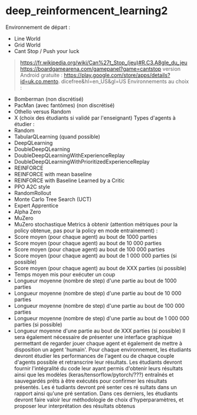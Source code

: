 # deep_reinformencent_learning2

Environnement de départ :
- Line World
- Grid World
- Cant Stop / Push your luck
 > https://fr.wikipedia.org/wiki/Can%27t_Stop_(jeu)#R.C3.A8gle_du_jeu
 > https://boardgamearena.com/gamepanel?game=cantstop
 > version Android gratuite : https://play.google.com/store/apps/details?id=uk.co.mento.
dicefree&hl=en_US&gl=US
Environnements au choix :
- Bomberman (non discrétisé)
- PacMan (avec fantômes) (non discrétisé)
- Othello versus Random
- X (choix des étudiants si validé par l'enseignant)
Types d'agents à étudier :
- Random
- TabularQLearning (quand possible)
- DeepQLearning
- DoubleDeepQLearning
- DoubleDeepQLearningWithExperienceReplay
- DoubleDeepQLearningWithPrioritizedExperienceReplay
- REINFORCE
- REINFORCE with mean baseline
- REINFORCE with Baseline Learned by a Critic
- PPO A2C style
- RandomRollout
- Monte Carlo Tree Search (UCT)
- Expert Apprentice
- Alpha Zero
- MuZero
- MuZero stochastique
Metrics à obtenir (attention métriques pour la policy obtenue, pas pour la policy en mode entrainement) :
- Score moyen (pour chaque agent) au bout de 1000 parties
- Score moyen (pour chaque agent) au bout de 10 000 parties
- Score moyen (pour chaque agent) au bout de 100 000 parties
- Score moyen (pour chaque agent) au bout de 1 000 000 parties (si possible)
- Score moyen (pour chaque agent) au bout de XXX parties (si possible)
- Temps moyen mis pour exécuter un coup
- Longueur moyenne (nombre de step) d'une partie au bout de 1000 parties
- Longueur moyenne (nombre de step) d'une partie au bout de 10 000 parties
- Longueur moyenne (nombre de step) d'une partie au bout de 100 000 parties
- Longueur moyenne (nombre de step) d'une partie au bout de 1 000 000 parties (si possible)
- Longueur moyenne d'une partie au bout de XXX parties (si possible)
Il sera également nécessaire de présenter une interface graphique permettant de regarder jouer chaque
agent et également de mettre à disposition un agent 'humain'.
Pour chaque environnement, les étudiants devront étudier les performances de l'agent ou de chaque
couple d'agents possible et retranscrire leur résultats.
Les étudiants devront fournir l'intégralité du code leur ayant permis d'obtenir leurs résultats ainsi que les
modèles (keras/tensorflow/pytorch/???) entraînés et sauvegardés prêts à être exécutés pour confirmer
les résultats présentés.
Les é tudiants devront pré senter ces ré sultats dans un rapport ainsi qu'une pré sentation. Dans ces
derniers, les étudiants devront faire valoir leur méthodologie de choix d'hyperparamètres, et proposer leur
interprétation des résultats obtenus
